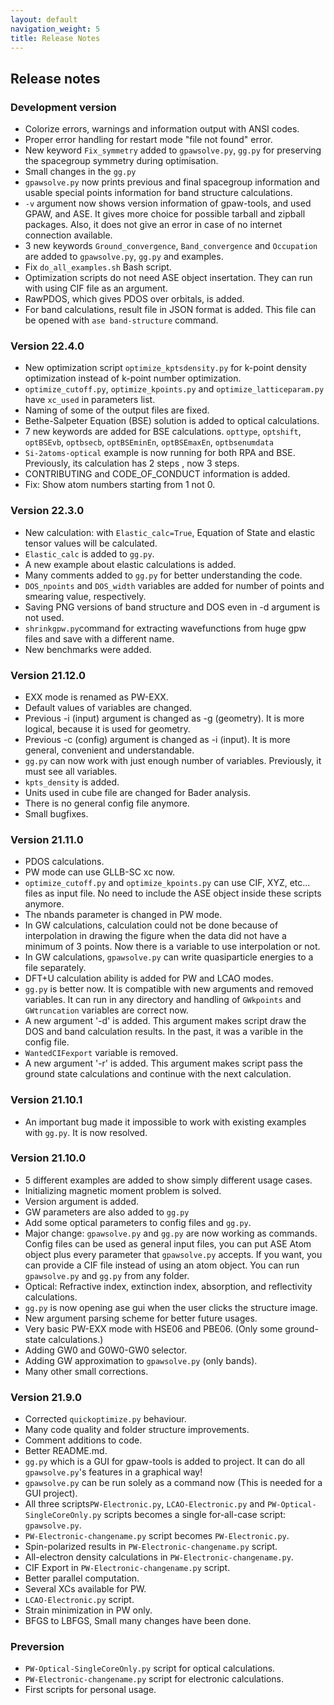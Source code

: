 ```yaml
---
layout: default
navigation_weight: 5
title: Release Notes
---
```


## Release notes

### Development version

* Colorize errors, warnings and information output with ANSI codes.
* Proper error handling for restart mode "file not found" error. 
* New keyword `Fix_symmetry` added to `gpawsolve.py`, `gg.py` for preserving the spacegroup symmetry during optimisation.
* Small changes in the `gg.py`
* `gpawsolve.py` now prints previous and final spacegroup information and usable special points information for band structure calculations.
* `-v` argument now shows version information of gpaw-tools, and used GPAW, and ASE. It gives more choice for possible tarball and zipball packages. Also, it does not give an error in case of no internet connection available.
* 3 new keywords `Ground_convergence`, `Band_convergence` and `Occupation` are added to `gpawsolve.py`, `gg.py` and examples.
* Fix `do_all_examples.sh` Bash script.
* Optimization scripts do not need ASE object insertation. They can run with using CIF file as an argument.
* RawPDOS, which gives PDOS over orbitals, is added.
* For band calculations, result file in JSON format is added. This file can be opened with `ase band-structure` command.

### Version 22.4.0

* New optimization script `optimize_kptsdensity.py` for k-point density optimization instead of k-point number optimization.
* `optimize_cutoff.py`, `optimize_kpoints.py` and `optimize_latticeparam.py` have `xc_used` in parameters list.
* Naming of some of the output files are fixed. 
* Bethe-Salpeter Equation (BSE) solution is added to optical calculations.
* 7 new keywords are added for BSE calculations. `opttype`, `optshift`, `optBSEvb`, `optbsecb`, `optBSEminEn`, `optBSEmaxEn`, `optbsenumdata`
* `Si-2atoms-optical` example is now running for both RPA and BSE. Previously, its calculation has 2 steps , now 3 steps.
* CONTRIBUTING and CODE_OF_CONDUCT information is added.
* Fix: Show atom numbers starting from 1 not 0.

### Version 22.3.0

* New calculation: with `Elastic_calc=True`, Equation of State and elastic tensor values will be calculated.
* `Elastic_calc` is added to `gg.py`.
* A new example about elastic calculations is added.
* Many comments added to `gg.py` for better understanding the code.
* `DOS_npoints` and `DOS_width` variables are added for number of points and smearing value, respectively.
* Saving PNG versions of band structure and DOS even in -d argument is not used.
* `shrinkgpw.py`command for extracting wavefunctions from huge gpw files and save with a different name.
* New benchmarks were added.

### Version 21.12.0

* EXX mode is renamed as PW-EXX.
* Default values of variables are changed.
* Previous -i (input) argument is changed as -g (geometry). It is more logical, because it is used for geometry.
* Previous -c (config) argument is changed as -i (input). It is more general, convenient and understandable.
* `gg.py` can now work with just enough number of variables. Previously, it must see all variables.
* `kpts_density` is added.
* Units used in cube file are changed for Bader analysis.
* There is no general config file anymore.
* Small bugfixes.

### Version 21.11.0

* PDOS calculations.
* PW mode can use GLLB-SC xc now.
* `optimize_cutoff.py` and `optimize_kpoints.py` can use CIF, XYZ, etc... files as input file. No need to include the ASE object inside these scripts anymore.
* The nbands parameter is changed in PW mode.
* In GW calculations, calculation could not be done because of interpolation in drawing the figure when the data did not have a minimum of 3 points. Now there is a variable to use interpolation or not.
* In GW calculations, `gpawsolve.py` can write quasiparticle energies to a file separately.
* DFT+U calculation ability is added for PW and LCAO modes.
* `gg.py` is better now. It is compatible with new arguments and removed variables. It can run in any directory and handling of `GWkpoints` and `GWtruncation` variables are correct now.
* A new argument '-d' is added. This argument makes script draw the DOS and band calculation results. In the past, it was a varible in the config file.
* `WantedCIFexport` variable is removed. 
* A new argument '-r' is added. This argument makes script pass the ground state calculations and continue with the next calculation.

### Version 21.10.1

* An important bug made it impossible to work with existing examples with `gg.py`. It is now resolved.

### Version 21.10.0

* 5 different examples are added to show simply different usage cases.
* Initializing magnetic moment problem is solved.
* Version argument is added.
* GW parameters are also added to `gg.py`
* Add some optical parameters to config files and `gg.py`.
* Major change: `gpawsolve.py` and `gg.py` are now working as commands. Config files can be used as general input files, you can put ASE Atom object plus every parameter that `gpawsolve.py` accepts. If you want, you can provide a CIF file instead of using an atom object. You can run `gpawsolve.py` and `gg.py` from any folder.
* Optical: Refractive index, extinction index, absorption, and reflectivity calculations.
* `gg.py` is now opening ase gui when the user clicks the structure image.
* New argument parsing scheme for better future usages.
* Very basic PW-EXX mode with HSE06 and PBE06. (Only some ground-state calculations.)
* Adding GW0 and G0W0-GW0 selector.
* Adding GW approximation to `gpawsolve.py` (only bands).
* Many other small corrections.

### Version 21.9.0

* Corrected `quickoptimize.py` behaviour.
* Many code quality and folder structure improvements.
* Comment additions to code.
* Better README.md.
* `gg.py` which is a GUI for gpaw-tools is added to project. It can do all `gpawsolve.py`'s features in a graphical way!
* `gpawsolve.py` can be run solely as a command now (This is needed for a GUI project).
* All three scripts`PW-Electronic.py`, `LCAO-Electronic.py` and `PW-Optical-SingleCoreOnly.py` scripts becomes a single for-all-case script: `gpawsolve.py`.
* `PW-Electronic-changename.py` script becomes `PW-Electronic.py`.
* Spin-polarized results in `PW-Electronic-changename.py` script.
* All-electron density calculations in `PW-Electronic-changename.py`.
* CIF Export in `PW-Electronic-changename.py` script.
* Better parallel computation.
* Several XCs available for PW.
* `LCAO-Electronic.py` script.
* Strain minimization in PW only. 
* BFGS to LBFGS, Small many changes have been done.

### Preversion
* `PW-Optical-SingleCoreOnly.py` script for optical calculations.
* `PW-Electronic-changename.py` script for electronic calculations. 
* First scripts for personal usage.
